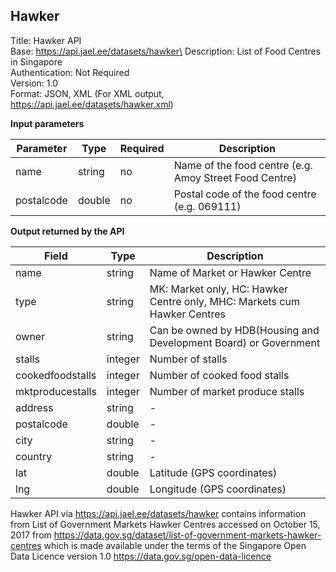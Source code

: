 ## Hawker

Title: Hawker API\
Base: https://api.jael.ee/datasets/hawker\
Description: List of Food Centres in Singapore\
Authentication: Not Required\
Version: 1.0\
Format: JSON, XML (For XML output, https://api.jael.ee/datasets/hawker.xml)


**Input parameters**

| Parameter  | Type   | Required | Description                                            |
|------------|--------|----------|--------------------------------------------------------|
| name       | string | no       | Name of the food centre (e.g. Amoy Street Food Centre) |
| postalcode | double | no       | Postal code of the food centre (e.g. 069111)           |


**Output returned by the API**

| Field            | Type    | Description                                                              |
|------------------|---------|--------------------------------------------------------------------------|
| name             | string  | Name of Market or Hawker Centre                                          |
| type             | string  | MK: Market only, HC: Hawker Centre only, MHC: Markets cum Hawker Centres |
| owner            | string  | Can be owned by HDB(Housing and Development Board) or Government         |
| stalls           | integer | Number of stalls                                                         |
| cookedfoodstalls | integer | Number of cooked food stalls                                             |
| mktproducestalls | integer | Number of market produce stalls                                          |
| address          | string  | -                                                                        |
| postalcode       | double  | -                                                                        |
| city             | string  | -                                                                        |
| country          | string  | -                                                                        |
| lat              | double  | Latitude (GPS coordinates)                                               |
| lng              | double  | Longitude (GPS coordinates)                                              |

Hawker API via https://api.jael.ee/datasets/hawker contains information from List of Government Markets Hawker Centres accessed on October 15, 2017 from https://data.gov.sg/dataset/list-of-government-markets-hawker-centres which is made available under the terms of the Singapore Open Data Licence version 1.0 https://data.gov.sg/open-data-licence
